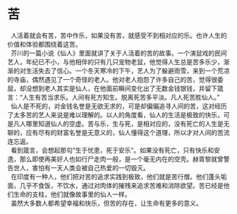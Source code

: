 # 苦
  人活着就会有苦，苦中作乐，如果没有苦，就感受不到相对应的乐。也许人生的价值和体验都围绕着这苦。  
  芥川的一篇小说《仙人》里面就讲了关于人活着的苦的故事。一个演鼠戏的民间艺人，年纪已不小，与他相伴的只有几只宠物老鼠，他觉得人生总是苦多乐少，渐渐的对生活失去了信心。一个冬天寒冷的下午，艺人为了躲避雨雪，来到一个荒凉的寺庙，偶然遇见了一个奇怪的老人。他对老人抱怨了许多自己的苦，觉得很委屈，却没想到老人其实是仙人，在他面前瞬间变化出了无数金钱银钱，并留下箴言：“人生有苦当求乐。人间有死方知生。脱离死苦多平淡。凡人死苦胜仙人。”  
  仙人是不死的，对金钱名誉是无欲无求的，可是却偏偏追寻人间的苦，这对经历了太多苦的艺人来说是难以理解的。以人的角度看，仙人的生活是极致的快乐，可是凡人哪里知道仙人的空虚。苦与乐，生与死，是相对应的，没有死亡的人生是无聊的，应有尽有的财富名誉是无意义的，仙人懂得这个道理，所以才对人间的苦流连忘返。  
  看到箴言，会想起那句“生于忧患，死于安乐”。如果没有死亡，只有快乐和安逸，那么即使再美好人也如行尸走肉一般，是一个毫无内在的空壳。赫胥黎就曾警告世人，害怕有一天人类会被自己热爱的一切毁灭。  
  在印度有一种人，他们把对苦的追求实践到极致，他们就是苦行僧。他们蓬头垢面，几乎不食饭，不饮水，通过对肉体的摧残来追求苦难和消除欲望。苦已经是他们生命的支柱，他们就像故事里的仙人一样。  
  虽然大多数人都希望幸福和快乐，但苦的存在，让生命有更多的意义。